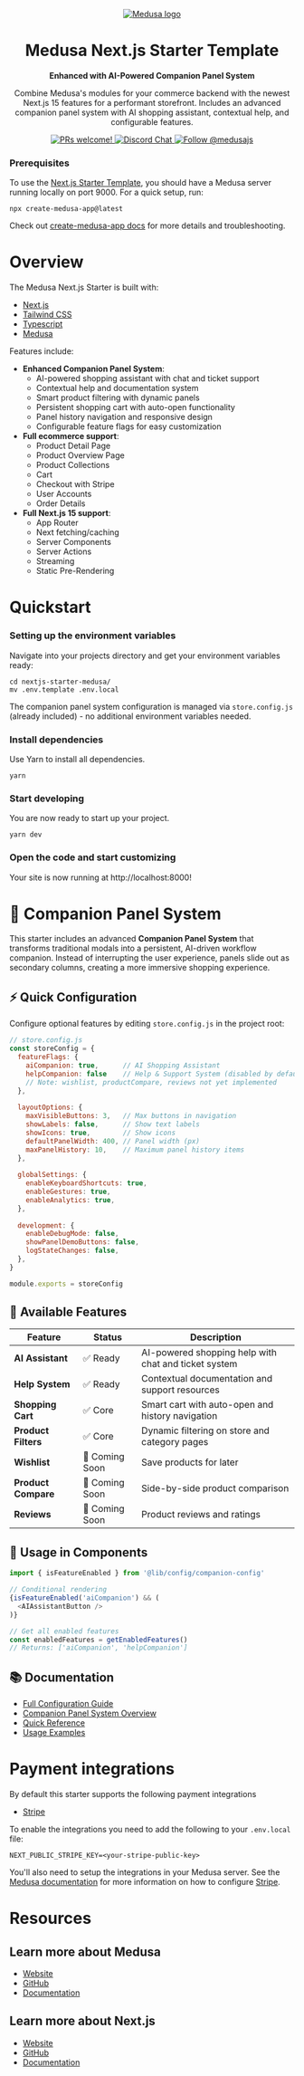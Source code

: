 <p align="center">
  <a href="https://www.medusajs.com">
  <picture>
    <source media="(prefers-color-scheme: dark)" srcset="https://user-images.githubusercontent.com/59018053/229103275-b5e482bb-4601-46e6-8142-244f531cebdb.svg">
    <source media="(prefers-color-scheme: light)" srcset="https://user-images.githubusercontent.com/59018053/229103726-e5b529a3-9b3f-4970-8a1f-c6af37f087bf.svg">
    <img alt="Medusa logo" src="https://user-images.githubusercontent.com/59018053/229103726-e5b529a3-9b3f-4970-8a1f-c6af37f087bf.svg">
    </picture>
  </a>
</p>

<h1 align="center">
  Medusa Next.js Starter Template
</h1>
<p align="center">
  <strong>Enhanced with AI-Powered Companion Panel System</strong>
</p>

<p align="center">
Combine Medusa's modules for your commerce backend with the newest Next.js 15 features for a performant storefront. Includes an advanced companion panel system with AI shopping assistant, contextual help, and configurable features.</p>

<p align="center">
  <a href="https://github.com/medusajs/medusa/blob/master/CONTRIBUTING.md">
    <img src="https://img.shields.io/badge/PRs-welcome-brightgreen.svg?style=flat" alt="PRs welcome!" />
  </a>
  <a href="https://discord.gg/xpCwq3Kfn8">
    <img src="https://img.shields.io/badge/chat-on%20discord-7289DA.svg" alt="Discord Chat" />
  </a>
  <a href="https://twitter.com/intent/follow?screen_name=medusajs">
    <img src="https://img.shields.io/twitter/follow/medusajs.svg?label=Follow%20@medusajs" alt="Follow @medusajs" />
  </a>
</p>

### Prerequisites

To use the [Next.js Starter Template](https://medusajs.com/nextjs-commerce/), you should have a Medusa server running locally on port 9000.
For a quick setup, run:

```shell
npx create-medusa-app@latest
```

Check out [create-medusa-app docs](https://docs.medusajs.com/learn/installation) for more details and troubleshooting.

# Overview

The Medusa Next.js Starter is built with:

- [Next.js](https://nextjs.org/)
- [Tailwind CSS](https://tailwindcss.com/)
- [Typescript](https://www.typescriptlang.org/)
- [Medusa](https://medusajs.com/)

Features include:

- **Enhanced Companion Panel System**:
  - AI-powered shopping assistant with chat and ticket support
  - Contextual help and documentation system
  - Smart product filtering with dynamic panels
  - Persistent shopping cart with auto-open functionality
  - Panel history navigation and responsive design
  - Configurable feature flags for easy customization
- **Full ecommerce support**:
  - Product Detail Page
  - Product Overview Page
  - Product Collections
  - Cart
  - Checkout with Stripe
  - User Accounts
  - Order Details
- **Full Next.js 15 support**:
  - App Router
  - Next fetching/caching
  - Server Components
  - Server Actions
  - Streaming
  - Static Pre-Rendering

# Quickstart

### Setting up the environment variables

Navigate into your projects directory and get your environment variables ready:

```shell
cd nextjs-starter-medusa/
mv .env.template .env.local
```

The companion panel system configuration is managed via `store.config.js` (already included) - no additional environment variables needed.

### Install dependencies

Use Yarn to install all dependencies.

```shell
yarn
```

### Start developing

You are now ready to start up your project.

```shell
yarn dev
```

### Open the code and start customizing

Your site is now running at http://localhost:8000!

# 🤖 Companion Panel System

This starter includes an advanced **Companion Panel System** that transforms traditional modals into a persistent, AI-driven workflow companion. Instead of interrupting the user experience, panels slide out as secondary columns, creating a more immersive shopping experience.

## ⚡ Quick Configuration

Configure optional features by editing `store.config.js` in the project root:

```javascript
// store.config.js
const storeConfig = {
  featureFlags: {
    aiCompanion: true,      // AI Shopping Assistant
    helpCompanion: false    // Help & Support System (disabled by default)
    // Note: wishlist, productCompare, reviews not yet implemented
  },
  
  layoutOptions: {
    maxVisibleButtons: 3,   // Max buttons in navigation
    showLabels: false,      // Show text labels
    showIcons: true,        // Show icons
    defaultPanelWidth: 400, // Panel width (px)
    maxPanelHistory: 10,    // Maximum panel history items
  },
  
  globalSettings: {
    enableKeyboardShortcuts: true,
    enableGestures: true,
    enableAnalytics: true,
  },
  
  development: {
    enableDebugMode: false,
    showPanelDemoButtons: false,
    logStateChanges: false,
  },
}

module.exports = storeConfig
```

## 🎯 Available Features

| Feature | Status | Description |
|---------|---------|-------------|
| **AI Assistant** | ✅ Ready | AI-powered shopping help with chat and ticket system |
| **Help System** | ✅ Ready | Contextual documentation and support resources |
| **Shopping Cart** | ✅ Core | Smart cart with auto-open and history navigation |
| **Product Filters** | ✅ Core | Dynamic filtering on store and category pages |
| **Wishlist** | 🚧 Coming Soon | Save products for later |
| **Product Compare** | 🚧 Coming Soon | Side-by-side product comparison |
| **Reviews** | 🚧 Coming Soon | Product reviews and ratings |

## 🔧 Usage in Components

```typescript
import { isFeatureEnabled } from '@lib/config/companion-config'

// Conditional rendering
{isFeatureEnabled('aiCompanion') && (
  <AIAssistantButton />
)}

// Get all enabled features
const enabledFeatures = getEnabledFeatures()
// Returns: ['aiCompanion', 'helpCompanion']
```

## 📚 Documentation

- [Full Configuration Guide](./documentation/configuration/index.md)
- [Companion Panel System Overview](./documentation/COMPANION-PANEL-SYSTEM.md)
- [Quick Reference](./documentation/configuration/README.md)
- [Usage Examples](./documentation/configuration/examples.md)

# Payment integrations

By default this starter supports the following payment integrations

- [Stripe](https://stripe.com/)

To enable the integrations you need to add the following to your `.env.local` file:

```shell
NEXT_PUBLIC_STRIPE_KEY=<your-stripe-public-key>
```

You'll also need to setup the integrations in your Medusa server. See the [Medusa documentation](https://docs.medusajs.com) for more information on how to configure [Stripe](https://docs.medusajs.com/resources/commerce-modules/payment/payment-provider/stripe#main).

# Resources

## Learn more about Medusa

- [Website](https://www.medusajs.com/)
- [GitHub](https://github.com/medusajs)
- [Documentation](https://docs.medusajs.com/)

## Learn more about Next.js

- [Website](https://nextjs.org/)
- [GitHub](https://github.com/vercel/next.js)
- [Documentation](https://nextjs.org/docs)
